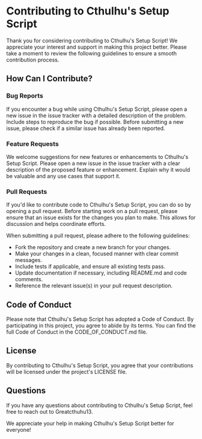 # Contributing to Cthulhu's Setup Script

Thank you for considering contributing to Cthulhu's Setup Script! We appreciate your interest and support in making this project better. Please take a moment to review the following guidelines to ensure a smooth contribution process.

## How Can I Contribute?

### Bug Reports

If you encounter a bug while using Cthulhu's Setup Script, please open a new issue in the issue tracker with a detailed description of the problem. Include steps to reproduce the bug if possible. Before submitting a new issue, please check if a similar issue has already been reported.

### Feature Requests

We welcome suggestions for new features or enhancements to Cthulhu's Setup Script. Please open a new issue in the issue tracker with a clear description of the proposed feature or enhancement. Explain why it would be valuable and any use cases that support it.

### Pull Requests

If you'd like to contribute code to Cthulhu's Setup Script, you can do so by opening a pull request. Before starting work on a pull request, please ensure that an issue exists for the changes you plan to make. This allows for discussion and helps coordinate efforts.

When submitting a pull request, please adhere to the following guidelines:
- Fork the repository and create a new branch for your changes.
- Make your changes in a clean, focused manner with clear commit messages.
- Include tests if applicable, and ensure all existing tests pass.
- Update documentation if necessary, including README.md and code comments.
- Reference the relevant issue(s) in your pull request description.

## Code of Conduct

Please note that Cthulhu's Setup Script has adopted a Code of Conduct. By participating in this project, you agree to abide by its terms. You can find the full Code of Conduct in the CODE_OF_CONDUCT.md file.

## License

By contributing to Cthulhu's Setup Script, you agree that your contributions will be licensed under the project's LICENSE file.

## Questions

If you have any questions about contributing to Cthulhu's Setup Script, feel free to reach out to Greatcthuhu13.

We appreciate your help in making Cthulhu's Setup Script better for everyone!
